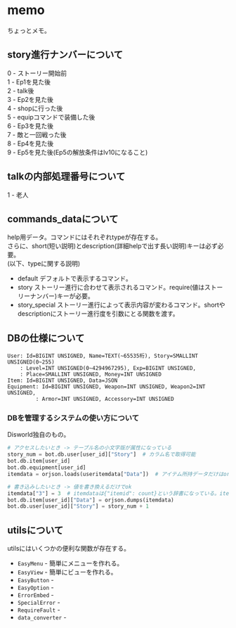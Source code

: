 # memo  
ちょっとメモ。  
  
## story進行ナンバーについて  
0 - ストーリー開始前  
1 - Ep1を見た後  
2 - talk後  
3 - Ep2を見た後  
4 - shopに行った後  
5 - equipコマンドで装備した後  
6 - Ep3を見た後  
7 - 敵と一回戦った後  
8 - Ep4を見た後  
9 - Ep5を見た後(Ep5の解放条件はlv10になること)  
  
## talkの内部処理番号について  
1 - 老人  
  
## commands_dataについて  
help用データ。コマンドにはそれぞれtypeが存在する。　  
さらに、short(短い説明)とdescription(詳細helpで出す長い説明)キーは必ず必要。  
(以下、typeに関する説明)
- default デフォルトで表示するコマンド。
- story ストーリー進行に合わせて表示されるコマンド。require(値はストーリーナンバー)キーが必要。
- story_special ストーリー進行によって表示内容が変わるコマンド。shortやdescriptionにストーリー進行度を引数にとる関数を渡す。

## DBの仕様について
```
User: Id=BIGINT UNSIGNED, Name=TEXT(~65535桁), Story=SMALLINT UNSIGNED(0~255)  
    : Level=INT UNSIGNED(0~4294967295), Exp=BIGINT UNSIGNED,  
    : Place=SMALLINT UNSIGNED, Money=INT UNSIGNED  
Item: Id=BIGINT UNSIGNED, Data=JSON  
Equipment: Id=BIGINT UNSIGNED, Weapon=INT UNSIGNED, Weapon2=INT UNSIGNED,  
         : Armor=INT UNSIGNED, Accessory=INT UNSIGNED
```
### DBを管理するシステムの使い方について
Disworld独自のもの。
```py
# アクセスしたいとき -> テーブル名の小文字版が属性になっている
story_num = bot.db.user[user_id]["Story"]  # カラム名で取得可能
bot.db.item[user_id]
bot.db.equipment[user_id]
itemdata = orjson.loads(useritemdata["Data"])  # アイテム所持データだけはorjsonでのloads、dumps必須

# 書き込みしたいとき -> 値を書き換えるだけでok
itemdata["3"] = 3  # itemdataは{"itemid": count}という辞書になっている。itemidはstrなので注意
bot.db.item[user_id]["Data"] = orjson.dumps(itemdata)
bot.db.user[user_id]["Story"] = story_num + 1
```

## utilsについて
utilsにはいくつかの便利な関数が存在する。
- `EasyMenu` - 簡単にメニューを作れる。
- `EasyView` - 簡単にビューを作れる。
- `EasyButton` -
- `EasyOption` -
- `ErrorEmbed` -
- `SpecialError` -
- `RequireFault` -
- `data_converter` -
